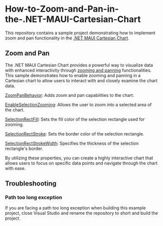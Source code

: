 # How-to-Zoom-and-Pan-in-the-.NET-MAUI-Cartesian-Chart

This repository contains a sample project demonstrating how to implement zoom and pan functionality in the [.NET MAUI Cartesian Chart](https://help.syncfusion.com/maui/cartesian-charts/getting-started).

## Zoom and Pan
The .NET MAUI Cartesian Chart provides a powerful way to visualize data with enhanced interactivity through [zooming and panning](https://help.syncfusion.com/maui/cartesian-charts/zooming-and-panning) functionalities. This sample demonstrates how to enable zooming and panning in a Cartesian chart to allow users to interact with and closely examine the chart data.

[ZoomPanBehavior](https://help.syncfusion.com/cr/maui/Syncfusion.Maui.Charts.SfCartesianChart.html#Syncfusion_Maui_Charts_SfCartesianChart_ZoomPanBehavior): Adds zoom and pan capabilities to the chart.

[EnableSelectionZooming](https://help.syncfusion.com/cr/maui/Syncfusion.Maui.Charts.ChartZoomPanBehavior.html#Syncfusion_Maui_Charts_ChartZoomPanBehavior_EnableSelectionZooming): Allows the user to zoom into a selected area of the chart.

[SelectionRectFill](https://help.syncfusion.com/cr/maui/Syncfusion.Maui.Charts.ChartZoomPanBehavior.html#Syncfusion_Maui_Charts_ChartZoomPanBehavior_SelectionRectFill): Sets the fill color of the selection rectangle used for zooming.

[SelectionRectStroke](https://help.syncfusion.com/cr/maui/Syncfusion.Maui.Charts.ChartZoomPanBehavior.html#Syncfusion_Maui_Charts_ChartZoomPanBehavior_SelectionRectStroke): Sets the border color of the selection rectangle.

[SelectionRectStrokeWidth](https://help.syncfusion.com/cr/maui/Syncfusion.Maui.Charts.ChartZoomPanBehavior.html#Syncfusion_Maui_Charts_ChartZoomPanBehavior_SelectionRectStrokeWidth): Specifies the thickness of the selection rectangle's border.

By utilizing these properties, you can create a highly interactive chart that allows users to focus on specific data points and navigate through the chart with ease.

## Troubleshooting
### Path too long exception
If you are facing a path too long exception when building this example project, close Visual Studio and rename the repository to short and build the project.
